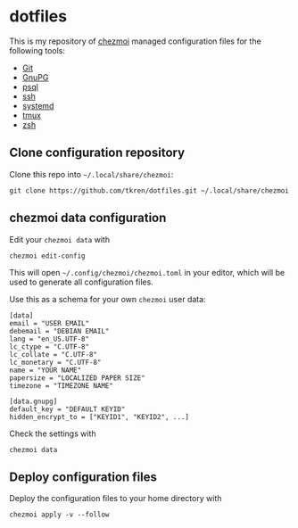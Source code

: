 # dotfiles

This is my repository of [chezmoi](https://www.chezmoi.io/) managed
configuration files for the following tools:

- [Git](https://git-scm.com/)
- [GnuPG](https://gnupg.org/)
- [psql](https://www.postgresql.org/docs/current/app-psql.html)
- [ssh](https://openssh.com/)
- [systemd](https://systemd.io/)
- [tmux](https://tmux.github.io/)
- [zsh](https://www.zsh.org/)

## Clone configuration repository

Clone this repo into `~/.local/share/chezmoi`:

```
git clone https://github.com/tkren/dotfiles.git ~/.local/share/chezmoi
```

## chezmoi data configuration

Edit your `chezmoi data` with

```
chezmoi edit-config
```

This will open `~/.config/chezmoi/chezmoi.toml` in your editor, which
will be used to generate all configuration files.

Use this as a schema for your own `chezmoi` user data:

```
[data]
email = "USER EMAIL"
debemail = "DEBIAN EMAIL"
lang = "en_US.UTF-8"
lc_ctype = "C.UTF-8"
lc_collate = "C.UTF-8"
lc_monetary = "C.UTF-8"
name = "YOUR NAME"
papersize = "LOCALIZED PAPER SIZE"
timezone = "TIMEZONE NAME"

[data.gnupg]
default_key = "DEFAULT KEYID"
hidden_encrypt_to = ["KEYID1", "KEYID2", ...]
```

Check the settings with

```
chezmoi data
```


## Deploy configuration files

Deploy the configuration files to your home directory with

```
chezmoi apply -v --follow
```
